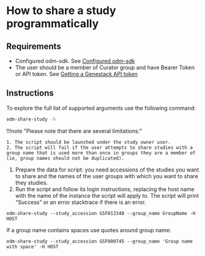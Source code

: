# How to share a study programmatically

## Requirements

- Configured odm-sdk. See [Configured odm-sdk](../../configuration.md)
- The user should be a member of Curator group and have Bearer Token or API token. See [Getting a Genestack API token](https://odm-user-guide.readthedocs.io/en/latest/doc-odm-user-guide/getting-a-genestack-api-token.html#token-label)

## Instructions

To explore the full list of supported arguments use the following command:

```bash
odm-share-study -h
```

!!!note "Please note that there are several limitations:"

    1. The script should be launched under the study owner user.
    2. The script will fail if the user attempts to share studies with a group name that is used more than once in groups they are a member of (ie, group names should not be duplicated).

1. Prepare the data for script: you need accessions of the studies you want to share and the names of the user groups with which you want to share they studies.
2. Run the script and follow its login instructions, replacing the host name with the name of the instance the script will apply to. The script will print “Success” or an error stacktrace if there is an error.

```shell
odm-share-study --study_accession GSF013340 --group_name GroupName -H HOST
```

If a group name contains spaces use quotes around group name:

```shell
odm-share-study --study_accession GSF000745 --group_name 'Group name with space' -H HOST
```
